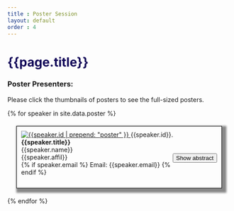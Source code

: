 ```yaml
---
title : Poster Session
layout: default
order : 4
---
```


<script>
function showFun(pID,pbnID) {
  var x = document.getElementById(pID);
  var bntext = document.getElementById(pbnID);
  if (x.style.display === "none") {
    x.style.display = "block";
    bntext.innerText = "Hide abstract";
  } else {
    x.style.display = "none";
    bntext.innerText = "Show abstract";
  }  
}
</script>
<script src="{{ site.baseurl }}/assets/js/pdfThumbnails/pdfThumbnails.js" data-pdfjs-src="{{site.baseurl }}/assets/js/pdfThumbnails/build/pdf.js"></script>


<h1 style="color: #120659;"> {{page.title}} </h1>
<h3> Poster Presenters: </h3>

Please click the thumbnails of posters to see the full-sized posters.

{% for speaker in site.data.poster %}
<div class="poster" style="border: 1px solid black; margin: 20px;padding: 10px; box-shadow: 5px 5px 4px 5px #888888;">
  <div>
  <!-- <img alt= '{{speaker.id | prepend: "poster" }}' data-pdf-thumbnail-file="{{site.baseurl }}/assets/posters/{{speaker.id | prepend: "poster" }}.pdf" style="float: left;width: 22%;padding:1px;margin-right:10px;border: 5px solid Gainsboro"> -->
  <a target="_blank" href="{{site.baseurl }}/assets/posters/{{speaker.id | prepend: "poster" }}.jpg">
  <img class="psimg" alt= '{{speaker.id | prepend: "poster" }}' src="{{site.baseurl }}/assets/posters/{{speaker.id | prepend: "poster" }}.jpg" onerror="if (this.src != '{{site.baseurl }}/assets/posters/default.jpg') this.src = '{{site.baseurl }}/assets/posters/default.jpg';">
  </a>
  {{speaker.id}}. <b>{{speaker.title}}</b> <br/>
  {{speaker.name}}<br/>
    {{speaker.affil}} 
    <div style="float: right;">
  <button id = "{{speaker.id | prepend: 'poster-bn'}}" class="btn btn-ps" onclick="showFun('{{speaker.id | prepend: "poster" }}','{{speaker.id | prepend: "poster-bn" }}')">Show abstract</button>
  </div><br/> 
  {% if speaker.email %}
  Email: {{speaker.email}}
  {% endif %}
  </div>
  <br/> 
  <div id = "{{speaker.id | prepend: 'poster'}}" style="display: none"> 
  <b> Abstract</b>: {{speaker.abstract}} 
  </div>
</div>
{% endfor %}


